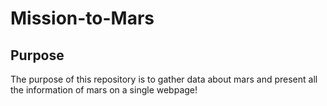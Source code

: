 # Mission-to-Mars
## Purpose
The purpose of this repository is to gather data about mars and present all the information of mars on a single webpage!